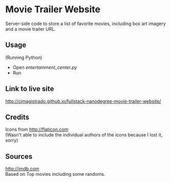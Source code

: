 # Movie Trailer Website
Server-side code to store a list of favorite movies, including box art imagery and a movie trailer URL.

## Usage
(Running Python)
* Open *entertainment_center.py*
* Run

## Link to live site
http://cjmagistrado.github.io/fullstack-nanodegree-movie-trailer-website/

## Credits
Icons from http://flaticon.com </br>
(Wasn't able to include the individual authors of the icons because I lost it, sorry)

## Sources
http://imdb.com </br>
Based on Top movies including some randoms.
